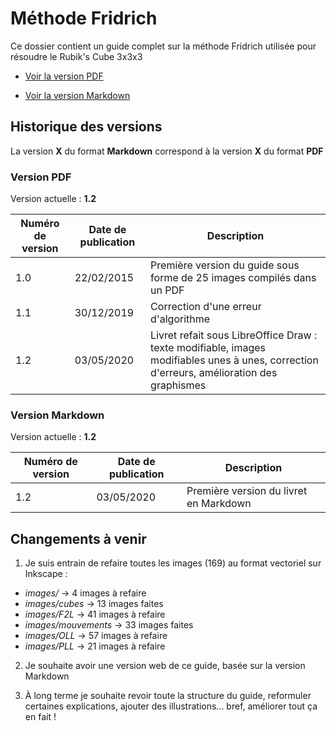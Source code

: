 # Méthode Fridrich

Ce dossier contient un guide complet sur la méthode Fridrich utilisée pour résoudre le Rubik's Cube 3x3x3

- [Voir la version PDF](Méthode_Fridrich.pdf)

- [Voir la version Markdown](Méthode_Fridrich.md)

## Historique des versions

La version **X** du format **Markdown** correspond à la version **X** du format **PDF**

### Version PDF

Version actuelle : **1.2**

| Numéro de version | Date de publication | Description |
| ----------------- | ------------------- | ----------- |
| 1.0 | 22/02/2015 | Première version du guide sous forme de 25 images compilés dans un PDF |
| 1.1 | 30/12/2019 | Correction d'une erreur d'algorithme |
| 1.2 | 03/05/2020 | Livret refait sous LibreOffice Draw : texte modifiable, images modifiables unes à unes, correction d'erreurs, amélioration des graphismes |

### Version Markdown

Version actuelle : **1.2**

| Numéro de version | Date de publication | Description |
| ----------------- | ------------------- | ----------- |
| 1.2 | 03/05/2020 | Première version du livret en Markdown |

## Changements à venir

1. Je suis entrain de refaire toutes les images (169) au format vectoriel sur Inkscape :

- *images/* → 4 images à refaire
- *images/cubes* → 13 images faites
- *images/F2L* → 41 images à refaire
- *images/mouvements* → 33 images faites
- *images/OLL* → 57 images à refaire
- *images/PLL* → 21 images à refaire

2. Je souhaite avoir une version web de ce guide, basée sur la version Markdown

3. À long terme je souhaite revoir toute la structure du guide, reformuler certaines explications, ajouter des illustrations... bref, améliorer tout ça en fait !
